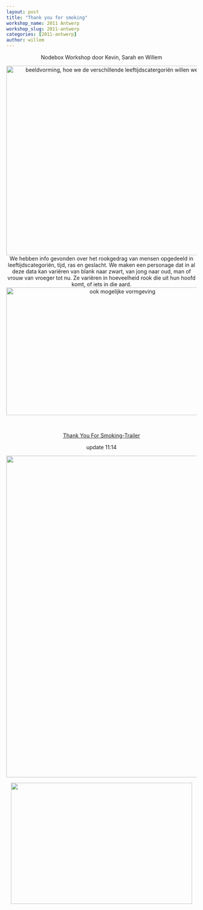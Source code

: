 ```yaml
---
layout: post
title: "Thank you for smoking"
workshop_name: 2011 Antwerp
workshop_slug: 2011-antwerp
categories: [2011-antwerp]
author: willem 
---
```

<p style="text-align: center">Nodebox Workshop door Kevin, Sarah en Willem</p>
<p style="text-align: center"><img class="aligncenter" src="http://www2.foxsearchlight.com/thankyouforsmoking/toolkit/desktops/desktop_2_standard.jpg" alt="beeldvorming, hoe we de verschillende leeftijdscatergoriën willen weergeven." width="600" height="500" />
We hebben info gevonden over het rookgedrag van mensen opgedeeld in leeftijdscategoriën, tijd, ras en geslacht. We maken een personage dat in al deze data kan variëren van blank naar zwart, van jong naar oud, man of vrouw van vroeger tot nu.
Ze variëren in hoeveelheid rook die uit hun hoofd komt, of iets in die aard.<img class="aligncenter" src="http://cf1.imgobject.com/backdrops/220/4bc925b8017a3c57fe00f220/thank-you-for-smoking-original.jpg" alt="ook mogelijke vormgeving" width="599" height="337" /><a href="http://www.youtube.com/watch?v=iBELC_vxqhI"></a></p>
<p style="text-align: center">&nbsp;</p>
<p style="text-align: center"><a href="http://www.youtube.com/watch?v=iBELC_vxqhI">Thank You For Smoking-Trailer</a></p>
<p style="text-align: center">update 11:14</p>
<p style="text-align: center"><img class="aligncenter" src="http://s-ak.buzzfed.com/static/imagebuzz/web04/2010/11/24/18/coffee-and-cigarettes-minimalist-movie-poster-28128-1290642769-37.jpg" alt="" width="600" height="849" /></p>
<p style="text-align: center"><img class="alignnone" src="http://braino.org/images/2008/0805_smoke_on_black.jpg" alt="" width="480" height="320" /></p>
<p style="text-align: center">&nbsp;</p>
